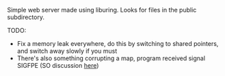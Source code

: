 Simple web server made using liburing.
Looks for files in the public subdirectory.

TODO:
 - Fix a memory leak everywhere, do this by switching to shared pointers, and switch away slowly if you must
 - There's also something corrupting a map, program received signal SIGFPE (SO discussion [here](https://stackoverflow.com/questions/14097924/arithmetic-exception-in-gdb-but-im-not-dividing-by-zero))
